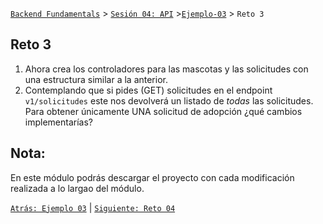 [`Backend Fundamentals`](../../README.md) > [`Sesión 04: API`](../README.md) >[`Ejemplo-03`](../Ejemplo-03) > `Reto 3`
	
## Reto 3

1. Ahora crea los controladores para las mascotas y las solicitudes con una estructura similar a la anterior.
2. Contemplando que si pides (GET) solicitudes en el endpoint `v1/solicitudes` este nos devolverá un listado de *todas* las solicitudes. Para obtener únicamente UNA solicitud de adopción ¿qué cambios implementarías?

## Nota: 

En este módulo podrás descargar el proyecto con cada modificación realizada a lo largao del módulo.

[`Atrás: Ejemplo 03`](../Ejemplo-03) | [`Siguiente: Reto 04`](../Reto-04)
